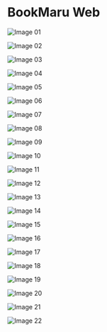 # BookMaru Web

![Image 01](<README-IMG/bookmaru%20(1)-01.png>)

![Image 02](<README-IMG/bookmaru%20(1)-02.png>)

![Image 03](<README-IMG/bookmaru%20(1)-03.png>)

![Image 04](<README-IMG/bookmaru%20(1)-04.png>)

![Image 05](<README-IMG/bookmaru%20(1)-05.png>)

![Image 06](<README-IMG/bookmaru%20(1)-06.png>)

![Image 07](<README-IMG/bookmaru%20(1)-07.png>)

![Image 08](<README-IMG/bookmaru%20(1)-08.png>)

![Image 09](<README-IMG/bookmaru%20(1)-09.png>)

![Image 10](<README-IMG/bookmaru%20(1)-10.png>)

![Image 11](<README-IMG/bookmaru%20(1)-11.png>)

![Image 12](<README-IMG/bookmaru%20(1)-12.png>)

![Image 13](<README-IMG/bookmaru%20(1)-13.png>)

![Image 14](<README-IMG/bookmaru%20(1)-14.png>)

![Image 15](<README-IMG/bookmaru%20(1)-15.png>)

![Image 16](<README-IMG/bookmaru%20(1)-16.png>)

![Image 17](<README-IMG/bookmaru%20(1)-17.png>)

![Image 18](<README-IMG/bookmaru%20(1)-18.png>)

![Image 19](<README-IMG/bookmaru%20(1)-19.png>)

![Image 20](<README-IMG/bookmaru%20(1)-20.png>)

![Image 21](<README-IMG/bookmaru%20(1)-21.png>)

![Image 22](<README-IMG/bookmaru%20(1)-22.png>)
